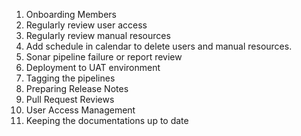 1. Onboarding Members
1. Regularly review user access 
1. Regularly review manual resources
1. Add schedule in calendar to delete users and manual resources.
1. Sonar pipeline failure or report review
1. Deployment to UAT environment
1. Tagging the pipelines
1. Preparing Release Notes
1. Pull Request Reviews
1. User Access Management
1. Keeping the documentations up to date
